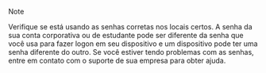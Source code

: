   > [!NOTE]
  > Verifique se está usando as senhas corretas nos locais certos. A senha da sua conta corporativa ou de estudante pode ser diferente da senha que você usa para fazer logon em seu dispositivo e um dispositivo pode ter uma senha diferente do outro. Se você estiver tendo problemas com as senhas, entre em contato com o suporte de sua empresa para obter ajuda.
